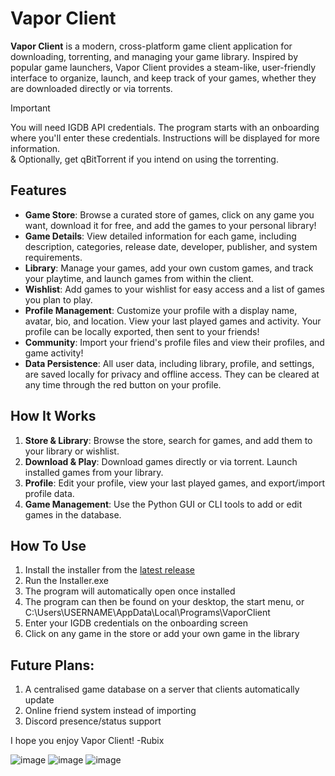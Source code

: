 # Vapor Client

**Vapor Client** is a modern, cross-platform game client application for downloading, torrenting, and managing your game library. Inspired by popular game launchers, Vapor Client provides a steam-like, user-friendly interface to organize, launch, and keep track of your games, whether they are downloaded directly or via torrents.

> [!IMPORTANT]
> You will need IGDB API credentials. The program starts with an onboarding where you'll enter these credentials. Instructions will be displayed for more information. <br>
> & Optionally, get qBitTorrent if you intend on using the torrenting. 

## Features

- **Game Store**: Browse a curated store of games, click on any game you want, download it for free, and add the games to your personal library!
- **Game Details**: View detailed information for each game, including description, categories, release date, developer, publisher, and system requirements.
- **Library**: Manage your games, add your own custom games, and track your playtime, and launch games from within the client.
- **Wishlist**: Add games to your wishlist for easy access and a list of games you plan to play.
- **Profile Management**: Customize your profile with a display name, avatar, bio, and location. View your last played games and activity. Your profile can be locally exported, then sent to your friends!
- **Community**: Import your friend's profile files and view their profiles, and game activity!
- **Data Persistence**: All user data, including library, profile, and settings, are saved locally for privacy and offline access. They can be cleared at any time through the red button on your profile.

## How It Works

1. **Store & Library**: Browse the store, search for games, and add them to your library or wishlist.
2. **Download & Play**: Download games directly or via torrent. Launch installed games from your library.
3. **Profile**: Edit your profile, view your last played games, and export/import profile data.
4. **Game Management**: Use the Python GUI or CLI tools to add or edit games in the database.

## How To Use

1. Install the installer from the [latest release](https://github.com/LeRubix/VaporClient/releases/latest)
2. Run the Installer.exe
3. The program will automatically open once installed
4. The program can then be found on your desktop, the start menu, or C:\Users\USERNAME\AppData\Local\Programs\VaporClient
5. Enter your IGDB credentials on the onboarding screen
6. Click on any game in the store or add your own game in the library

## Future Plans:
1. A centralised game database on a server that clients automatically update
2. Online friend system instead of importing
2. Discord presence/status support

I hope you enjoy Vapor Client!
-Rubix

![image](https://github.com/user-attachments/assets/1b47335d-10dc-4577-87e4-85ccda00b61c)
![image](https://github.com/user-attachments/assets/5948393f-b6cb-466a-ad1c-361711f8f11d)
![image](https://github.com/user-attachments/assets/b729f804-d19b-4450-bc79-b54d571acda6)
